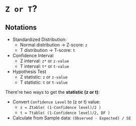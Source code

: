 # `Z or T`?

## Notations
- Standardized Distribution:
    - Normal distribution -> Z-score: `z`
    - T distribution -> T-score: `t`
- Confidence Interval
    - Z interval: `z*` or `z-value`
    - T interval: `t*` or `t-value`
- Hypothesis Test
    - Z statistic: `z` or `z-value`
    - T statistic: `t` or `t-value`


There're two ways to get the **statistic (z or t)**:
- Convert `Confidence Level` to (z or t) value:
    - `z = Ztable( (1-Confidence level)/2 )`
    - `t = Ttable( (1-Confidence level)/2, DF )`
- Calculate from Sample data: `(Observed - Expected) / SE`